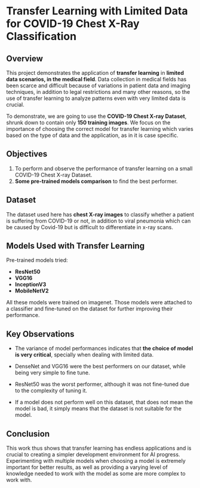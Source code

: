 # Transfer Learning with Limited Data for COVID-19 Chest X-Ray Classification

## Overview

This project demonstrates the application of **transfer learning** in **limited data scenarios, in the 
medical field**. Data collection in medical fields has been scarce and difficult because of variations in
patient data and imaging techniques, in addition to legal restrictions and many other reasons, so the use
of transfer learning to analyze patterns even with very limited data is crucial.

To demonstrate, we are going to use the **COVID-19 Chest X-ray Dataset**, shrunk down to contain only 
**150 training images**. We focus on the importance of choosing the correct model for transfer learning
which varies based on the type of data and the application, as in it is case specific.

## Objectives

1.  To perform and observe the performance of transfer learning on a small COVID-19 Chest X-ray Dataset.
2. **Some pre-trained models comparison** to find the best performer.

## Dataset

The dataset used here has **chest X-ray images** to classify whether a patient is suffering from 
COVID-19 or not, in addition to viral pneumonia which can be caused by Covid-19 but is difficult to
differentiate in x-ray scans. 

## Models Used with Transfer Learning

Pre-trained models tried:

* **ResNet50**
* **VGG16**
* **InceptionV3**
* **MobileNetV2**

All these models were trained on imagenet. Those models were attached to a classifier and fine-tuned on the 
dataset for further improving their performance.

## Key Observations

- The variance of model performances indicates that **the choice of model is very critical**, specially when 
dealing with limited data.


- DenseNet and VGG16 were the best performers on our dataset, while being very simple to fine tune.


- ResNet50 was the worst performer, although it was not fine-tuned due to the complexity of tuning it.


- If a model does not perform well on this dataset, that does not mean the model is bad, it simply means 
that the dataset is not suitable for the model.

## Conclusion

This work thus shows that transfer learning has endless applications and is crucial to creating a simpler
development environment for AI progress. Experimenting with multiple models when choosing a model is 
extremely important for better results, as well as providing a varying level of knowledge needed to work 
with the model as some are more complex to work with.